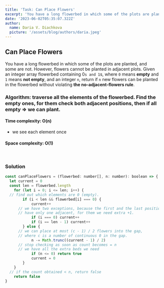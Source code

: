 ```yaml
---
title: 'Task: Can Place Flowers'
excerpt: 'You have a long flowerbed in which some of the plots are planted, and some are not. However, flowers cannot be planted in adjacent plots. Given an integer array flowerbed containing 0`s and 1`s, where 0 means empty and 1 means not empty, and an integer n, return if n new flowers can be planted in the flowerbed without violating the no-adjacent-flowers rule.'
date: '2023-06-02T05:35:07.322Z'
author:
  name: Daria V. Diachkova
  picture: '/assets/blog/authors/daria.jpeg'
---
```


## Can Place Flowers

You have a long flowerbed in which some of the plots are planted, and some are not. However, flowers cannot be planted in adjacent plots. Given an integer array flowerbed containing 0`s and 1`s, where `0` means **empty** and `1` means **not empty**, and an integer `n`, return if `n` new flowers can be planted in the flowerbed without violating **the no-adjacent-flowers rule**.


### Algorithm: traverse all the elements of the flowerbed. Find the empty ones, for them check both adjacent positions, then if all empty => we can plant.

####  Time complexity: O(n)
- we see each element once

#### Space complexity: O(1)

<br />


### Solution

```js
const canPlaceFlowers = (flowerbed: number[], n: number): boolean => {
  let current = 0 
  const len = flowerbed.length
	for (let i = 0; i <= len; i++) {
  // find out which elements are 0 (empty). 
		if (i < len && flowerbed[i] === 0) {
			current++
      // we have two exceptions, because the first and the last positions
      // have only one adjacent, for them we need extra +1.
			if (i === 0) current++
			if (i == len - 1) current++
		} else {
      // we can place at most (c - 1) / 2 flowers into the gap, 
      // where c is a number of continuous 0 in the gap. 
			n -= Math.trunc((current - 1) / 2)
      // stop checking as soon as count becomes = n
      // we have all the extra beds we need
			if (n <= 0) return true
			current = 0
		}
	}
  // if the count obtained < n, return false
	return false
}
```
